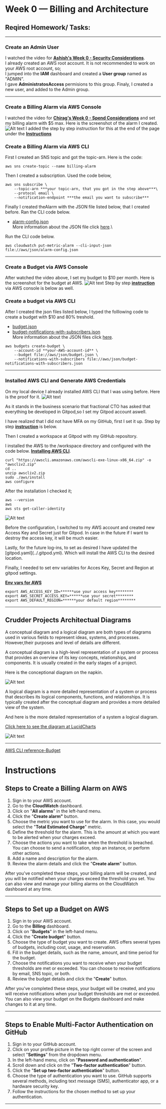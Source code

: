 # Week 0 — Billing and Architecture

## Reqired Homework/ Tasks:
***
### Create an Admin User
I watched the video for [**Ashish's Week 0 - Security Considerations**](https://www.youtube.com/watch?v=4EMWBYVggQI&list=PLBfufR7vyJJ7k25byhRXJldB5AiwgNnWv&index=15).\
I already created an AWS root account. It is not recommended to work on your AWS root account, so;\
I jumped into the **IAM** dashboard and created a **User group** named as "ADMIN".\
I gave **AdministratosAccess** permisions to this group.
Finaly, I created a new user, and added to the Admin group.
***
### Create a Billing Alarm via AWS Console
I watched the video for [**Chirag's Week 0 - Spend Considerations**](https://www.youtube.com/watch?v=OVw3RrlP-sI&list=PLBfufR7vyJJ7k25byhRXJldB5AiwgNnWv&index=13) and set my billing alarm with $5 max. Here is the screenshot of the alarm  I created.
![Alt text](../_docs/assets/Billing%20Alarm.jpg)
I added the step by step instruction for this at the end of the page under the [**Instructions**](#steps-to-create-a-billing-alarm-on-aws)

### Create a Billing Alarm via AWS CLI
First I created an SNS topic and got the topic-arn. Here is the code:

```
aws sns create-topic --name billing-alarm
```
Then I created a subscription. Used the code below,

```
aws sns subscribe \
    --topic-arn ***your topic-arn, that you got in the step above***\
    --protocol email \
    --notification-endpoint ***the email you want to subscribe***
```

Finally I created theAlarm with the JSON file listed below, that I created before. Ran the CLI code below. 
- [alarm-config.json](../aws/json/alarm-config.json)\
More information about the JSON file click
[ here](https://aws.amazon.com/premiumsupport/knowledge-center/cloudwatch-estimatedcharges-alarm/).\

Run the CLI code below.
```
aws cloudwatch put-metric-alarm --cli-input-json file://aws/json/alarm-config.json
```

***
### Create a Budget via AWS Console
After watched the video above, I set my budget to $10 per month. Here is the screenshot for the budget at AWS.
![Alt text](../_docs/assets/AWS%20Budget.jpg)
Step by step [**instruction**](#steps-to-set-up-a-budget-on-aws) via AWS console is below as well. 

### Create a budget via AWS CLI
After I created the json files listed below, I typed the folllowing code to create a budget with $10 and 80% treshold.
- [budget.json](../aws/json/budget.json)
- [budget-notifications-with-subscribers.json](../aws/json/budget-notifications-with-subscribers.json)\
  More information about the JSON files click [here](https://docs.aws.amazon.com/cli/latest/reference/budgets/create-budget.html#examples).
```
aws budgets create-budget \
    --account-id **your-AWS-account-id** \
    --budget file://aws/json/budget.json \
    --notifications-with-subscribers file://aws/json/budget-notifications-with-subscribers.json
```

***
### Installed AWS CLI and Generate AWS Credentials
On my local device I already installed AWS CLI that I was using before. Here is the proof for it.
![Alt text](../_docs/assets/AWS%20CLI%20local.jpg)
<p>As it stands in the business scenario that fractional CTO has asked that everything be developed in Gitpod,so I set my Gitpod account aswell.
</p>

I have realized that I did not have MFA on my GitHub, first I set it up. Step by step [**instruction**](#steps-to-enable-multi-factor-authentication-on-github) is below.
<p>Then I created a workspace at Gitpod with my GitHub repository. 
</p>

I installed the AWS to the /workspace directory and configured with the code below. [**Installing AWS CLI**](https://docs.aws.amazon.com/cli/latest/userguide/getting-started-install.html).
  
```
curl "https://awscli.amazonaws.com/awscli-exe-linux-x86_64.zip" -o "awscliv2.zip"
cd .. 
unzip awscliv2.zip
sudo ./aws/install
aws configure
```
After the installation I checked it;
```
aws --version
aws
aws sts get-caller-identity
```
![Alt text](../_docs/assets/AWS%20CLI%20at%20Gitpod.jpg)
<p>Before the configuration, I switched to my AWS account and created new Access Key and Secret just for Gitpod. In case in the future if I want to destroy the access key, it will be much easier.</p>
<p>Lastly, for the future log-ins, to set as desired I have updated the [gitpod.yaml](../.gitpod.yml). Which will install the AWS CLI to the desired location.
</p>
<p>Finally, I needed to set env variables for Acces Key, Secret and Region at gitpod settings. 
</p>

[**Env vars for AWS**](https://docs.aws.amazon.com/cli/latest/userguide/cli-configure-envvars.html)

```
export AWS_ACCESS_KEY_ID=******use your access key********
export AWS_SECRET_ACCESS_KEY=******use your secret********
export AWS_DEFAULT_REGION=******your default region********
``` 
***
## Crudder Projects Architectual Diagrams
<p>A conceptual diagram and a logical diagram are both types of diagrams used in various fields to represent ideas, systems, and processes. However,their purposes and level of details are different.
</p>
<p>A conceptual diagram is a high-level representation of a system or process that provides an overview of its key concepts, relationships, and components. It is usually created in the early stages of a project.
</p>
Here is the conceptional diagram on the napkin.

![Alt text](../_docs/assets/Crudder%20-%20Conceptual%20Diagram.jpeg)

<p>A logical diagram is a more detailed representation of a system or process that describes its logical components, functions, and relationships. It is typically created after the conceptual diagram and provides a more detailed view of the system.</p>
And here is the more detailed representation of a system a logical diagram.

[Click here to see the diagram at LucidCharts](https://lucid.app/lucidchart/invitations/accept/inv_8563f314-f9a4-4928-b8b2-9e241f693f94)	  
	
![Alt text](../_docs/assets/Cudder%20Logical%20Diagram.jpeg)

***
[AWS CLI reference-Budget](https://docs.aws.amazon.com/cli/latest/reference/budgets/create-budget.html#examples)



# Instructions

## Steps to Create a Billing Alarm on AWS 

1. Sign in to your AWS account.
2. Go to the **CloudWatch** dashboard.
3. Click on "**All alarms**" in the left-hand menu.
4. Click the "**Create alarm"** button.
5. Choose the metric you want to use for the alarm. In this case, you would select the "**Total Estimated Charge**" metric.
6. Define the threshold for the alarm. This is the amount at which you want to be alerted when your charges exceed.
7. Choose the actions you want to take when the threshold is breached. You can choose to send a notification, stop an instance, or perform other actions.
8. Add a name and description for the alarm.
9. Review the alarm details and click the "**Create alarm**" button.

<p>After you've completed these steps, your billing alarm will be created, and you will be notified when your charges exceed the threshold you set. You can also view and manage your billing alarms on the CloudWatch dashboard at any time.
</p>

***

## Steps to Set up a Budget on AWS

1. Sign in to your AWS account.
2. Go to the **Billing** dashboard.
3. Click on "**Budgets**" in the left-hand menu.
4. Click the "**Create budget**" button.
5. Choose the type of budget you want to create. AWS offers several types of budgets, including cost, usage, and reservation.
6. Fill in the budget details, such as the name, amount, and time period for the budget.
7. Choose the notifications you want to receive when your budget thresholds are met or exceeded. You can choose to receive notifications by email, SNS topic, or both.
8. Review the budget details and click the "**Create**" button.

<p>After you've completed these steps, your budget will be created, and you will receive notifications when your budget thresholds are met or exceeded. You can also view your budget on the Budgets dashboard and make changes to it at any time.
</p>

***

## Steps to Enable Multi-Factor Authentication on GitHub

1. Sign in to your GitHub account.
2. Click on your profile picture in the top right corner of the screen and select "**Settings**" from the dropdown menu.
3. In the left-hand menu, click on "**Password and authentication**".
4. Scroll down and click on the "**Two-factor authentication**" button.
5. Click the "**Set up two-factor authentication**" button.
6. Choose the type of authentication you want to use. GitHub supports several methods, including text message (SMS), authenticator app, or a hardware security key.
7. Follow the instructions for the chosen method to set up your authentication.
***
